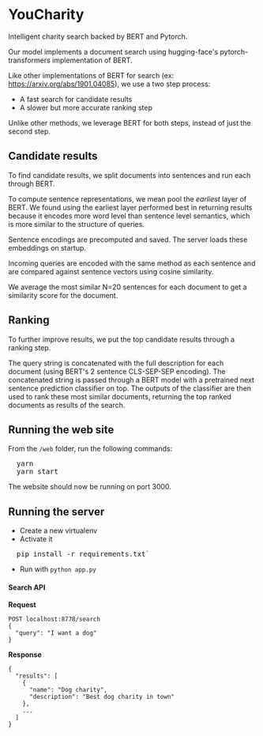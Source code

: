 # YouCharity

Intelligent charity search backed by BERT and Pytorch.

Our model implements a document search using hugging-face's pytorch-transformers implementation of BERT.

Like other implementations of BERT for search (ex: https://arxiv.org/abs/1901.04085), we use a two step process:
- A fast search for candidate results
- A slower but more accurate ranking step

Unlike other methods, we leverage BERT for both steps, instead of just the second step.

Candidate results
-----------------

To find candidate results, we split documents into sentences and run each through BERT.

To compute sentence representations, we mean pool the _earliest_ layer of BERT. We found using the earliest layer performed best in returning results because it encodes more word level than sentence level semantics, which is more similar to the structure of queries.

Sentence encodings are precomputed and saved. The server loads these embeddings on startup.

Incoming queries are encoded with the same method as each sentence and are compared against sentence vectors using cosine similarity.

We average the most similar N=20 sentences for each document to get a similarity score for the document.

Ranking
-------

To further improve results, we put the top candidate results through a ranking step.

The query string is concatenated with the full description for each document (using BERT's 2 sentence CLS-SEP-SEP encoding). The concatenated string is passed through a BERT model with a pretrained next sentence prediction classifier on top. The outputs of the classifier are then used to rank these most similar documents, returning the top ranked documents as results of the search.

## Running the web site

From the `/web` folder, run the following commands:

<pre>
  yarn
  yarn start
</pre>

The website should now be running on port 3000.

## Running the server

* Create a new virtualenv
* Activate it

<pre>
  pip install -r requirements.txt`
</pre>

* Run with `python app.py`

#### Search API

**Request**
```
POST localhost:8778/search
{
  "query": "I want a dog"
}
```

**Response**
```
{
  "results": [
    {
      "name": "Dog charity",
      "description": "Best dog charity in town"
    },
    ...
  ]
}
```
